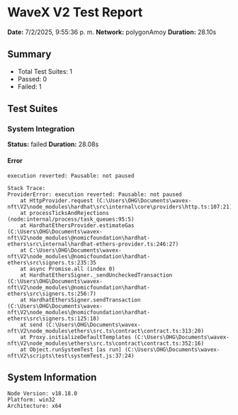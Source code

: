# WaveX V2 Test Report

**Date:** 7/2/2025, 9:55:36 p. m.
**Network:** polygonAmoy
**Duration:** 28.10s

## Summary

- Total Test Suites: 1
- Passed: 0
- Failed: 1

## Test Suites

### System Integration

**Status:** failed
**Duration:** 28.08s

#### Error
```
execution reverted: Pausable: not paused

Stack Trace:
ProviderError: execution reverted: Pausable: not paused
    at HttpProvider.request (C:\Users\OHG\Documents\wavex-nft\V2\node_modules\hardhat\src\internal\core\providers\http.ts:107:21)
    at processTicksAndRejections (node:internal/process/task_queues:95:5)
    at HardhatEthersProvider.estimateGas (C:\Users\OHG\Documents\wavex-nft\V2\node_modules\@nomicfoundation\hardhat-ethers\src\internal\hardhat-ethers-provider.ts:246:27)
    at C:\Users\OHG\Documents\wavex-nft\V2\node_modules\@nomicfoundation\hardhat-ethers\src\signers.ts:235:35
    at async Promise.all (index 0)
    at HardhatEthersSigner._sendUncheckedTransaction (C:\Users\OHG\Documents\wavex-nft\V2\node_modules\@nomicfoundation\hardhat-ethers\src\signers.ts:256:7)
    at HardhatEthersSigner.sendTransaction (C:\Users\OHG\Documents\wavex-nft\V2\node_modules\@nomicfoundation\hardhat-ethers\src\signers.ts:125:18)
    at send (C:\Users\OHG\Documents\wavex-nft\V2\node_modules\ethers\src.ts\contract\contract.ts:313:20)
    at Proxy.initializeDefaultTemplates (C:\Users\OHG\Documents\wavex-nft\V2\node_modules\ethers\src.ts\contract\contract.ts:352:16)
    at Object.runSystemTest [as run] (C:\Users\OHG\Documents\wavex-nft\V2\scripts\test\systemTest.js:37:24)
```

## System Information

```
Node Version: v18.18.0
Platform: win32
Architecture: x64
```
